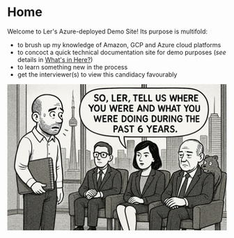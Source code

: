 # Home  

Welcome to Ler's Azure-deployed Demo Site! Its purpose is multifold:
 
- to brush up my knowledge of Amazon, GCP and Azure cloud platforms
- to concoct a quick technical documentation site for demo purposes (*see* details in [What's in Here?](whatsinhere.md))
- to learn something new in the process
- get the interviewer(s) to view this candidacy favourably 


![Interview illustration - image as seen by my inner eye, during an 'internal dialog'](img/OPS_interview.png)
 
















